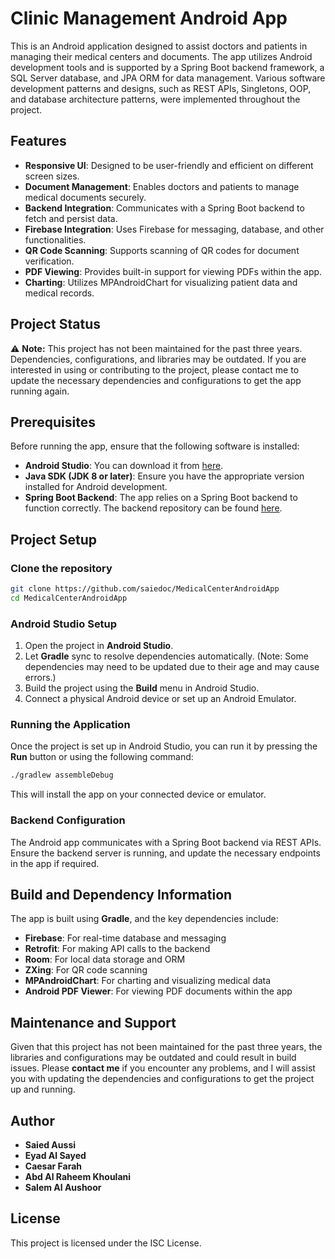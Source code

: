# Clinic Management Android App

This is an Android application designed to assist doctors and patients in managing their medical centers and documents. The app utilizes Android development tools and is supported by a Spring Boot backend framework, a SQL Server database, and JPA ORM for data management. Various software development patterns and designs, such as REST APIs, Singletons, OOP, and database architecture patterns, were implemented throughout the project.

## Features

- **Responsive UI**: Designed to be user-friendly and efficient on different screen sizes.
- **Document Management**: Enables doctors and patients to manage medical documents securely.
- **Backend Integration**: Communicates with a Spring Boot backend to fetch and persist data.
- **Firebase Integration**: Uses Firebase for messaging, database, and other functionalities.
- **QR Code Scanning**: Supports scanning of QR codes for document verification.
- **PDF Viewing**: Provides built-in support for viewing PDFs within the app.
- **Charting**: Utilizes MPAndroidChart for visualizing patient data and medical records.

## Project Status

⚠️ **Note:** This project has not been maintained for the past three years. Dependencies, configurations, and libraries may be outdated. If you are interested in using or contributing to the project, please contact me to update the necessary dependencies and configurations to get the app running again.

## Prerequisites

Before running the app, ensure that the following software is installed:

- **Android Studio**: You can download it from [here](https://developer.android.com/studio).
- **Java SDK (JDK 8 or later)**: Ensure you have the appropriate version installed for Android development.
- **Spring Boot Backend**: The app relies on a Spring Boot backend to function correctly. The backend repository can be found [here](https://github.com/saiedoc/MedicalCenterBackendApp).

## Project Setup

### Clone the repository

```bash
git clone https://github.com/saiedoc/MedicalCenterAndroidApp
cd MedicalCenterAndroidApp
```

### Android Studio Setup

1. Open the project in **Android Studio**.
2. Let **Gradle** sync to resolve dependencies automatically. (Note: Some dependencies may need to be updated due to their age and may cause errors.)
3. Build the project using the **Build** menu in Android Studio.
4. Connect a physical Android device or set up an Android Emulator.

### Running the Application

Once the project is set up in Android Studio, you can run it by pressing the **Run** button or using the following command:

```bash
./gradlew assembleDebug
```

This will install the app on your connected device or emulator.

### Backend Configuration

The Android app communicates with a Spring Boot backend via REST APIs. Ensure the backend server is running, and update the necessary endpoints in the app if required.

## Build and Dependency Information

The app is built using **Gradle**, and the key dependencies include:

- **Firebase**: For real-time database and messaging
- **Retrofit**: For making API calls to the backend
- **Room**: For local data storage and ORM
- **ZXing**: For QR code scanning
- **MPAndroidChart**: For charting and visualizing medical data
- **Android PDF Viewer**: For viewing PDF documents within the app


## Maintenance and Support

Given that this project has not been maintained for the past three years, the libraries and configurations may be outdated and could result in build issues. Please **contact me** if you encounter any problems, and I will assist you with updating the dependencies and configurations to get the project up and running.

## Author

- **Saied Aussi**
- **Eyad Al Sayed**
- **Caesar Farah**
- **Abd Al Raheem Khoulani**
- **Salem Al Aushoor**

## License

This project is licensed under the ISC License.
